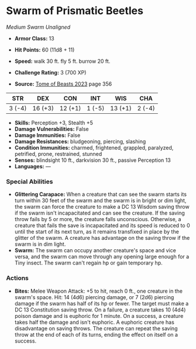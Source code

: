 # Swarm of Prismatic Beetles

*Medium* *Swarm* *Unaligned*

- **Armor Class:** 13
- **Hit Points:** 60 (11d8 + 11)
- **Speed:** walk 30 ft. fly 5 ft. burrow 20 ft.

- **Challenge Rating:** 3 (700 XP)
- **Source:** [Tome of Beasts 2023](https://koboldpress.com/kpstore/product/tome-of-beasts-1-2023-edition/) page 356

| STR | DEX | CON | INT | WIS | CHA |
| --- | --- | --- | --- | --- | --- |
| 3 (-4) | 16 (+3) | 12 (+1) | 1 (-5) | 13 (+1) | 2 (-4) |

- **Skills:** Perception +3, Stealth +5
- **Damage Vulnerabilities:** False
- **Damage Immunities:** False
- **Damage Resistances:** bludgeoning, piercing, slashing
- **Condition Immunities:** charmed, frightened, grappled, paralyzed, petrified, prone, restrained, stunned
- **Senses:** blindsight 10 ft., darkvision 30 ft., passive Perception 13
- **Languages:** —

### Special Abilities

- **Glittering Carapace:** When a creature that can see the swarm starts its turn within 30 feet of the swarm and the swarm is in bright or dim light, the swarm can force the creature to make a DC 13 Wisdom saving throw if the swarm isn't incapacitated and can see the creature. If the saving throw fails by 5 or more, the creature falls unconscious. Otherwise, a creature that fails the save is incapacitated and its speed is reduced to 0 until the start of its next turn, as it remains transfixed in place by the glitter of the swarm. A creature has advantage on the saving throw if the swarm is in dim light.
- **Swarm:** The swarm can occupy another creature's space and vice versa, and the swarm can move through any opening large enough for a Tiny insect. The swarm can't regain hp or gain temporary hp.

### Actions

- **Bites:** Melee Weapon Attack: +5 to hit, reach 0 ft., one creature in the swarm's space. Hit: 14 (4d6) piercing damage, or 7 (2d6) piercing damage if the swarm has half of its hp or fewer. The target must make a DC 13 Constitution saving throw. On a failure, a creature takes 10 (4d4) poison damage and is euphoric for 1 minute. On a success, a creature takes half the damage and isn't euphoric. A euphoric creature has disadvantage on saving throws. The creature can repeat the saving throw at the end of each of its turns, ending the effect on itself on a success.

